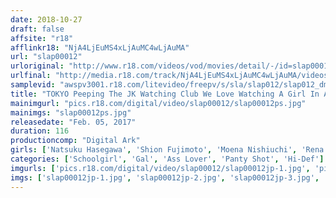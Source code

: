 ```yaml
---
date: 2018-10-27
draft: false
affsite: "r18"
afflinkr18: "NjA4LjEuMS4xLjAuMC4wLjAuMA"
url: "slap00012"
urloriginal: "http://www.r18.com/videos/vod/movies/detail/-/id=slap00012"
urlfinal: "http://media.r18.com/track/NjA4LjEuMS4xLjAuMC4wLjAuMA/videos/vod/movies/detail/-/id=slap00012"
samplevid: "awspv3001.r18.com/litevideo/freepv/s/sla/slap012/slap012_dmb_w.mp4"
title: "TOKYO Peeping The JK Watching Club We Love Watching A Girl In A Miniskirt Flashing Panty Shot Action At Us In Full Panties Pleasure (SLAP-012)"
mainimgurl: "pics.r18.com/digital/video/slap00012/slap00012ps.jpg"
mainimgs: "slap00012ps.jpg"
releasedate: "Feb. 05, 2017"
duration: 116
productioncomp: "Digital Ark"
girls: ['Natsuku Hasegawa', 'Shion Fujimoto', 'Moena Nishiuchi', 'Rena Kizaki', 'Noa', 'Airi Fujii', 'Konoha Kasukabe', 'MIRANO', 'An Mizutani']
categories: ['Schoolgirl', 'Gal', 'Ass Lover', 'Panty Shot', 'Hi-Def']
imgurls: ['pics.r18.com/digital/video/slap00012/slap00012jp-1.jpg', 'pics.r18.com/digital/video/slap00012/slap00012jp-2.jpg', 'pics.r18.com/digital/video/slap00012/slap00012jp-3.jpg', 'pics.r18.com/digital/video/slap00012/slap00012jp-4.jpg', 'pics.r18.com/digital/video/slap00012/slap00012jp-5.jpg', 'pics.r18.com/digital/video/slap00012/slap00012jp-6.jpg', 'pics.r18.com/digital/video/slap00012/slap00012jp-7.jpg', 'pics.r18.com/digital/video/slap00012/slap00012jp-8.jpg', 'pics.r18.com/digital/video/slap00012/slap00012jp-9.jpg', 'pics.r18.com/digital/video/slap00012/slap00012jp-10.jpg', 'pics.r18.com/digital/video/slap00012/slap00012jp-11.jpg', 'pics.r18.com/digital/video/slap00012/slap00012jp-12.jpg', 'pics.r18.com/digital/video/slap00012/slap00012jp-13.jpg', 'pics.r18.com/digital/video/slap00012/slap00012jp-14.jpg', 'pics.r18.com/digital/video/slap00012/slap00012jp-15.jpg', 'pics.r18.com/digital/video/slap00012/slap00012jp-16.jpg', 'pics.r18.com/digital/video/slap00012/slap00012jp-17.jpg', 'pics.r18.com/digital/video/slap00012/slap00012jp-18.jpg', 'pics.r18.com/digital/video/slap00012/slap00012jp-19.jpg', 'pics.r18.com/digital/video/slap00012/slap00012jp-20.jpg']
imgs: ['slap00012jp-1.jpg', 'slap00012jp-2.jpg', 'slap00012jp-3.jpg', 'slap00012jp-4.jpg', 'slap00012jp-5.jpg', 'slap00012jp-6.jpg', 'slap00012jp-7.jpg', 'slap00012jp-8.jpg', 'slap00012jp-9.jpg', 'slap00012jp-10.jpg', 'slap00012jp-11.jpg', 'slap00012jp-12.jpg', 'slap00012jp-13.jpg', 'slap00012jp-14.jpg', 'slap00012jp-15.jpg', 'slap00012jp-16.jpg', 'slap00012jp-17.jpg', 'slap00012jp-18.jpg', 'slap00012jp-19.jpg', 'slap00012jp-20.jpg']
---
```

